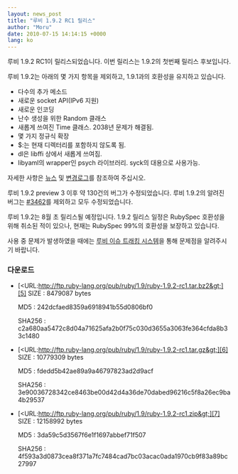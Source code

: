 ```yaml
---
layout: news_post
title: "루비 1.9.2 RC1 릴리스"
author: "Moru"
date: 2010-07-15 14:14:15 +0000
lang: ko
---
```


루비 1.9.2 RC1이 릴리스되었습니다. 이번 릴리스는 1.9.2의 첫번째 릴리스 후보입니다.

루비 1.9.2는 아래의 몇 가지 항목을 제외하고, 1.9.1과의 호환성을 유지하고 있습니다.

* 다수의 추가 메소드
* 새로운 socket API(IPv6 지원)
* 새로운 인코딩
* 난수 생성을 위한 Random 클래스
* 새롭게 쓰여진 Time 클래스. 2038년 문제가 해결됨.
* 몇 가지 정규식 확장
* $:는 현재 디렉터리를 포함하지 않도록 됨.
* dl은 libffi 상에서 새롭게 쓰여짐.
* libyaml의 wrapper인 psych 라이브러리. syck의 대용으로 사용가능.

자세한 사항은 [뉴스][1] 및 [변경로그][2]를 참조하여 주십시오.

루비 1.9.2 preview 3 이후 약 130건의 버그가 수정되었습니다. 루비 1.9.2의 알려진 버그는
[#3462][3]를 제외하고 모두 수정되었습니다.

루비 1.9.2는 8월 초 릴리스될 예정입니다. 1.9.2 릴리스 일정은 RubySpec 호환성을 위해 취소된 적이 있으나,
현재는 RubySpec 99%의 호환성을 보장하고 있습니다.

사용 중 문제가 발생하였을 때에는 [루비 이슈 트래킹 시스템][4]을 통해 문제점을 알려주시기 바랍니다.

### 다운로드

* [&lt;URL:http://ftp.ruby-lang.org/pub/ruby/1.9/ruby-1.9.2-rc1.tar.bz2&gt;][5]
  SIZE
  : 8479087 bytes

  MD5
  : 242dcfaed8359a6918941b55d0806bf0

  SHA256
  : c2a680aa5472c8d04a71625afa2b0f75c030d3655a3063fe364cfda8b33c1480

* [&lt;URL:http://ftp.ruby-lang.org/pub/ruby/1.9/ruby-1.9.2-rc1.tar.gz&gt;][6]
  SIZE
  : 10779309 bytes

  MD5
  : fdedd5b42ae89a9a46797823ad2d9acf

  SHA256
  : 3e90036728342ce8463be00d42d4a36de70dabed96216c5f8a26ec9ba4b29537

* [&lt;URL:http://ftp.ruby-lang.org/pub/ruby/1.9/ruby-1.9.2-rc1.zip&gt;][7]
  SIZE
  : 12158992 bytes

  MD5
  : 3da59c5d3567f6e1f1697abbef71f507

  SHA256
  : 4f593a3d0873cea8f371a7fc7484cad7bc03acac0ada1970cb9f83a89bc27997



[1]: http://svn.ruby-lang.org/repos/ruby/tags/v1_9_2_rc1/NEWS
[2]: http://svn.ruby-lang.org/repos/ruby/tags/v1_9_2_rc1/ChangeLog
[3]: https://bugs.ruby-lang.org/issues/show/3462
[4]: https://bugs.ruby-lang.org/projects/show/ruby-19/
[5]: http://ftp.ruby-lang.org/pub/ruby/1.9/ruby-1.9.2-rc1.tar.bz2
[6]: http://ftp.ruby-lang.org/pub/ruby/1.9/ruby-1.9.2-rc1.tar.gz
[7]: http://ftp.ruby-lang.org/pub/ruby/1.9/ruby-1.9.2-rc1.zip
